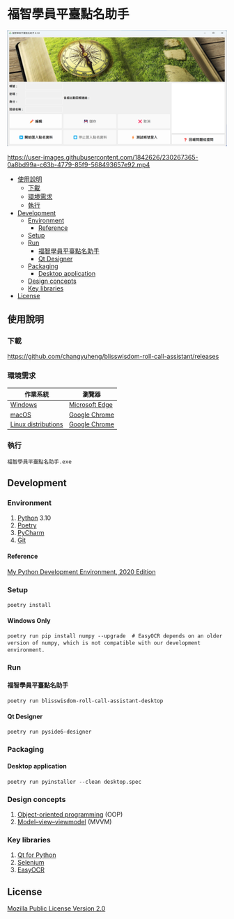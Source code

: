 # 福智學員平臺點名助手

![screenshot](assets/screenshot.png)

https://user-images.githubusercontent.com/1842626/230267365-0a8bd99a-c63b-4779-85f9-568493657e92.mp4

* [使用說明](#使用說明)
  + [下載](#下載)
  + [環境需求](#環境需求)
  + [執行](#執行)
* [Development](#development)
  + [Environment](#environment)
    - [Reference](#reference)
  + [Setup](#setup)
  + [Run](#run)
    - [福智學員平臺點名助手](#福智學員平臺點名助手-1)
    - [Qt Designer](#qt-designer)
  + [Packaging](#packaging)
    - [Desktop application](#desktop-application)
  + [Design concepts](#design-concepts)
  + [Key libraries](#key-libraries)
* [License](#license)

## 使用說明

### 下載

https://github.com/changyuheng/blisswisdom-roll-call-assistant/releases

### 環境需求

| 作業系統                                                                | 瀏覽器                                           |
| ----------------------------------------------------------------------- | ------------------------------------------------ |
| [Windows](https://www.microsoft.com/windows/)                           | [Microsoft Edge](https://www.microsoft.com/edge) |
| [macOS](https://www.apple.com/macos/)                                   | [Google Chrome](https://www.google.com/chrome/)  |
| [Linux distributions](https://en.wikipedia.org/wiki/Linux_distribution) | [Google Chrome](https://www.google.com/chrome/)  |

### 執行

`福智學員平臺點名助手.exe`

## Development

### Environment

1. [Python](https://www.python.org/) 3.10
2. [Poetry](https://python-poetry.org/)
3. [PyCharm](https://www.jetbrains.com/pycharm/)
4. [Git](https://git-scm.com/)

#### Reference

[My Python Development Environment, 2020 Edition](https://jacobian.org/2019/nov/11/python-environment-2020/)

### Setup

```
poetry install
```

#### Windows Only

```
poetry run pip install numpy --upgrade  # EasyOCR depends on an older version of numpy, which is not compatible with our development environment.
```

### Run

#### 福智學員平臺點名助手

```
poetry run blisswisdom-roll-call-assistant-desktop
```

#### Qt Designer

```
poetry run pyside6-designer
```

### Packaging

#### Desktop application

```
poetry run pyinstaller --clean desktop.spec
```

### Design concepts

1. [Object-oriented programming](https://en.wikipedia.org/wiki/Object-oriented_programming) (OOP)
2. [Model–view–viewmodel](https://en.wikipedia.org/wiki/Model%E2%80%93view%E2%80%93viewmodel) (MVVM)

### Key libraries

1. [Qt for Python](https://www.qt.io/qt-for-python)
2. [Selenium](https://www.selenium.dev/)
3. [EasyOCR](https://github.com/JaidedAI/EasyOCR)

## License

[Mozilla Public License Version 2.0](https://www.mozilla.org/en-US/MPL/2.0/)
